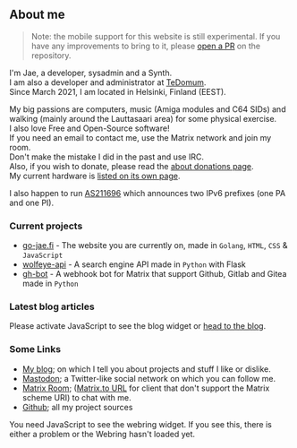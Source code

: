 ## About me

> Note: the mobile support for this website is still experimental.
> If you have any improvements to bring to it, please [open a PR](https://github.com/Jaedotmoe/go-jae.fi) on the repository.

I'm Jae, a developer, sysadmin and a Synth.  
I am also a developer and administrator at [TeDomum](https://tedomum.net).  
Since March 2021, I am located in Helsinki, Finland (EEST).

My big passions are computers, music (Amiga modules and C64 SIDs) and walking (mainly around the Lauttasaari area) for some physical exercise.  
I also love Free and Open-Source software!  
If you need an email to contact me, use the Matrix network and join my room.  
Don't make the mistake I did in the past and use IRC.  
Also, if you wish to donate, please read the [about donations page](/donation).  
My current hardware is [listed on its own page](/stuff).

I also happen to run [AS211696](/as) which announces two IPv6 prefixes (one PA and one PI).

### Current projects

 - [go-jae.fi](https://github.com/Jaedotmoe/go-jae.fi) - The website you are currently on, made in `Golang`, `HTML`, `CSS` & `JavaScript`
 - [wolfeye-api](https://github.com/Jaedotmoe/wolfeye-api) - A search engine API made in `Python` with Flask
 - [gh-bot](https://github.com/Jaedotmoe/gh-bot) - A webhook bot for Matrix that support Github, Gitlab and Gitea made in `Python`

### Latest blog articles

<noscript>
    Please activate JavaScript to see the blog widget or <a href="https://blog.jae.fi">head to the blog</a>.
</noscript>
<blog-widget url="https://blog.jae.fi/ghost/api/v3/content/posts/?key=9f1b72ce9feb4b52201cac0dc6&include=tags,authors&limit=5">
</blog-widget>
<script type="text/javascript" src="/assets/blog.js"></script>

### Some Links

 - [My blog](https://blog.jae.fi); on which I tell you about projects and stuff I like or dislike.
 - [Mastodon](https://mastodon.tedomum.net/@jae); a Twitter-like social network on which you can follow me.
 - [Matrix Room](matrix:r/home:jae.fi); ([Matrix.to URL](/matrixroom) for client that don't support the Matrix scheme URI)  to chat with me.
 - [Github](https://github.com/jaedotmoe); all my project sources

<noscript>
    You need JavaScript to see the webring widget.
</noscript>
<webring-css site="https://jae.fi">
    If you see this, there is either a problem or the Webring hasn't loaded yet.
</webring-css>
<script type="text/javascript" src="/assets/webring.js"></script>
